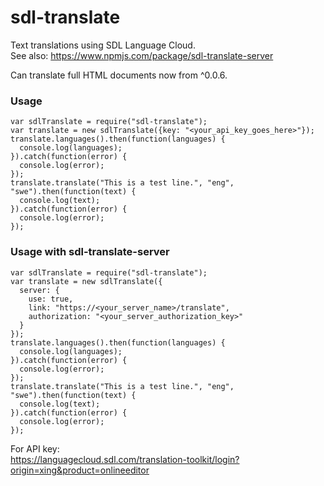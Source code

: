 # sdl-translate

Text translations using SDL Language Cloud.  
See also: https://www.npmjs.com/package/sdl-translate-server

Can translate full HTML documents now from ^0.0.6.

### Usage

```
var sdlTranslate = require("sdl-translate");
var translate = new sdlTranslate({key: "<your_api_key_goes_here>"});
translate.languages().then(function(languages) {
  console.log(languages);
}).catch(function(error) {
  console.log(error);
});
translate.translate("This is a test line.", "eng", "swe").then(function(text) {
  console.log(text);
}).catch(function(error) {
  console.log(error);
});
```

### Usage with sdl-translate-server

```
var sdlTranslate = require("sdl-translate");
var translate = new sdlTranslate({
  server: {
    use: true,
    link: "https://<your_server_name>/translate",
    authorization: "<your_server_authorization_key>"
  }
});
translate.languages().then(function(languages) {
  console.log(languages);
}).catch(function(error) {
  console.log(error);
});
translate.translate("This is a test line.", "eng", "swe").then(function(text) {
  console.log(text);
}).catch(function(error) {
  console.log(error);
});
```

For API key:  
https://languagecloud.sdl.com/translation-toolkit/login?origin=xing&product=onlineeditor